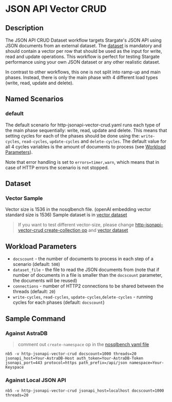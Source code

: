 # JSON API Vector CRUD

## Description

The JSON API CRUD Dataset workflow targets Stargate's JSON API using JSON documents from an external dataset.
The [dataset](#dataset) is mandatory and should contain a vector per row that should be used as the input for write, read and update operations.
This workflow is perfect for testing Stargate performance using your own JSON dataset or any other realistic dataset.

In contrast to other workflows, this one is not split into ramp-up and main phases. Instead, there is only the main phase with 4 different load types (write, read, update and delete).

## Named Scenarios

### default

The default scenario for http-jsonapi-vector-crud.yaml runs each type of the main phase sequentially: write, read, update and delete. This means that setting cycles for each of the phases should be done using the: `write-cycles`, `read-cycles`, `update-cycles` and `delete-cycles`. The default value for all 4 cycles variables is the amount of documents to process (see [Workload Parameters](http://localhost:63342/markdownPreview/147307353/markdown-preview-index-1841516304.html?_ijt=avuea5chkg34krn8blmr2k7431#workload-parameters)).

Note that error handling is set to `errors=timer,warn`, which means that in case of HTTP errors the scenario is not stopped.

## Dataset

### Vector Sample

Vector size is 1536 in the nosqlbench file. (openAI embedding vector standard size is 1536)
Sample dataset is in [vector dataset](vector-dataset.txt)

> If you want to test different vector-size, please change [http-jsonapi-vector-crud create-collection op](http-jsonapi-vector-crud.yaml) and [vector dataset](vector-dataset.txt)

## Workload Parameters

- `docscount` - the number of documents to process in each step of a scenario (default: `500`)
- `dataset_file` - the file to read the JSON documents from (note that if number of documents in a file is smaller than the `docscount` parameter, the documents will be reused)
- `connections` - number of HTTP2 connections to be shared between the threads (default: `20`) 
- `write-cycles`, `read-cycles`, `update-cycles`,`delete-cycles` - running cycles for each phases (default: `docscount`) 

## Sample Command

### Against AstraDB

> comment out `create-namespace` op in the [nosqlbench yaml file](http-jsonapi-vector-crud.yaml) 

```
nb5 -v http-jsonapi-vector-crud docscount=1000 threads=20 jsonapi_host=Your-AstraDB-Host auth_token=Your-AstraDB-Token jsonapi_port=443 protocol=https path_prefix=/api/json namespace=Your-Keyspace
```

### Against Local JSON API

```
nb5 -v http-jsonapi-vector-crud jsonapi_host=localhost docscount=1000 threads=20
```

